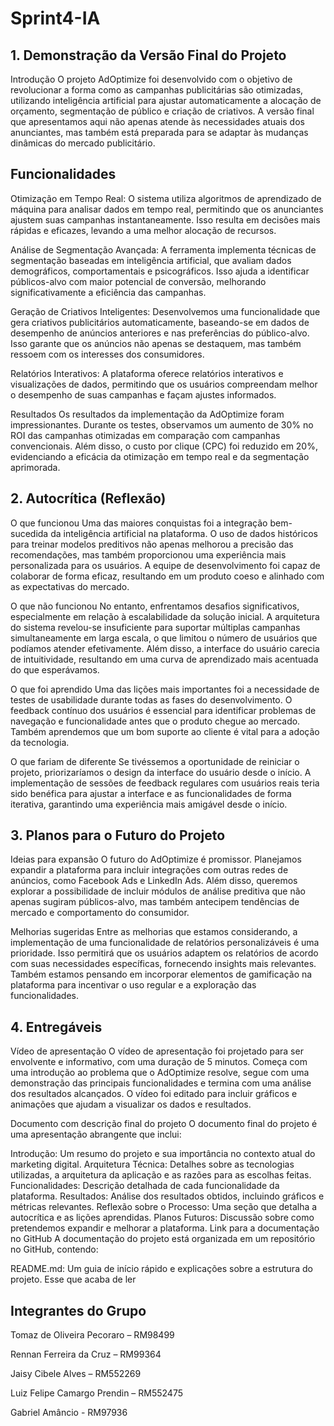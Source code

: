 # Sprint4-IA

## 1. Demonstração da Versão Final do Projeto
Introdução O projeto AdOptimize foi desenvolvido com o objetivo de revolucionar a forma como as campanhas publicitárias são otimizadas, utilizando inteligência artificial para ajustar automaticamente a alocação de orçamento, segmentação de público e criação de criativos. A versão final que apresentamos aqui não apenas atende às necessidades atuais dos anunciantes, mas também está preparada para se adaptar às mudanças dinâmicas do mercado publicitário.

## Funcionalidades

Otimização em Tempo Real: O sistema utiliza algoritmos de aprendizado de máquina para analisar dados em tempo real, permitindo que os anunciantes ajustem suas campanhas instantaneamente. Isso resulta em decisões mais rápidas e eficazes, levando a uma melhor alocação de recursos.

Análise de Segmentação Avançada: A ferramenta implementa técnicas de segmentação baseadas em inteligência artificial, que avaliam dados demográficos, comportamentais e psicográficos. Isso ajuda a identificar públicos-alvo com maior potencial de conversão, melhorando significativamente a eficiência das campanhas.

Geração de Criativos Inteligentes: Desenvolvemos uma funcionalidade que gera criativos publicitários automaticamente, baseando-se em dados de desempenho de anúncios anteriores e nas preferências do público-alvo. Isso garante que os anúncios não apenas se destaquem, mas também ressoem com os interesses dos consumidores.

Relatórios Interativos: A plataforma oferece relatórios interativos e visualizações de dados, permitindo que os usuários compreendam melhor o desempenho de suas campanhas e façam ajustes informados.

Resultados Os resultados da implementação da AdOptimize foram impressionantes. Durante os testes, observamos um aumento de 30% no ROI das campanhas otimizadas em comparação com campanhas convencionais. Além disso, o custo por clique (CPC) foi reduzido em 20%, evidenciando a eficácia da otimização em tempo real e da segmentação aprimorada.

## 2. Autocrítica (Reflexão)
O que funcionou Uma das maiores conquistas foi a integração bem-sucedida da inteligência artificial na plataforma. O uso de dados históricos para treinar modelos preditivos não apenas melhorou a precisão das recomendações, mas também proporcionou uma experiência mais personalizada para os usuários. A equipe de desenvolvimento foi capaz de colaborar de forma eficaz, resultando em um produto coeso e alinhado com as expectativas do mercado.

O que não funcionou No entanto, enfrentamos desafios significativos, especialmente em relação à escalabilidade da solução inicial. A arquitetura do sistema revelou-se insuficiente para suportar múltiplas campanhas simultaneamente em larga escala, o que limitou o número de usuários que podíamos atender efetivamente. Além disso, a interface do usuário carecia de intuitividade, resultando em uma curva de aprendizado mais acentuada do que esperávamos.

O que foi aprendido Uma das lições mais importantes foi a necessidade de testes de usabilidade durante todas as fases do desenvolvimento. O feedback contínuo dos usuários é essencial para identificar problemas de navegação e funcionalidade antes que o produto chegue ao mercado. Também aprendemos que um bom suporte ao cliente é vital para a adoção da tecnologia.

O que fariam de diferente Se tivéssemos a oportunidade de reiniciar o projeto, priorizaríamos o design da interface do usuário desde o início. A implementação de sessões de feedback regulares com usuários reais teria sido benéfica para ajustar a interface e as funcionalidades de forma iterativa, garantindo uma experiência mais amigável desde o início.

## 3. Planos para o Futuro do Projeto
Ideias para expansão O futuro do AdOptimize é promissor. Planejamos expandir a plataforma para incluir integrações com outras redes de anúncios, como Facebook Ads e LinkedIn Ads. Além disso, queremos explorar a possibilidade de incluir módulos de análise preditiva que não apenas sugiram públicos-alvo, mas também antecipem tendências de mercado e comportamento do consumidor.

Melhorias sugeridas Entre as melhorias que estamos considerando, a implementação de uma funcionalidade de relatórios personalizáveis é uma prioridade. Isso permitirá que os usuários adaptem os relatórios de acordo com suas necessidades específicas, fornecendo insights mais relevantes. Também estamos pensando em incorporar elementos de gamificação na plataforma para incentivar o uso regular e a exploração das funcionalidades.

## 4. Entregáveis
Vídeo de apresentação O vídeo de apresentação foi projetado para ser envolvente e informativo, com uma duração de 5 minutos. Começa com uma introdução ao problema que o AdOptimize resolve, segue com uma demonstração das principais funcionalidades e termina com uma análise dos resultados alcançados. O vídeo foi editado para incluir gráficos e animações que ajudam a visualizar os dados e resultados.

Documento com descrição final do projeto O documento final do projeto é uma apresentação abrangente que inclui:

Introdução: Um resumo do projeto e sua importância no contexto atual do marketing digital.
Arquitetura Técnica: Detalhes sobre as tecnologias utilizadas, a arquitetura da aplicação e as razões para as escolhas feitas.
Funcionalidades: Descrição detalhada de cada funcionalidade da plataforma.
Resultados: Análise dos resultados obtidos, incluindo gráficos e métricas relevantes.
Reflexão sobre o Processo: Uma seção que detalha a autocrítica e as lições aprendidas.
Planos Futuros: Discussão sobre como pretendemos expandir e melhorar a plataforma.
Link para a documentação no GitHub A documentação do projeto está organizada em um repositório no GitHub, contendo:

README.md: Um guia de início rápido e explicações sobre a estrutura do projeto.
Esse que acaba de ler

## Integrantes do Grupo
Tomaz de Oliveira Pecoraro – RM98499

Rennan Ferreira da Cruz – RM99364

Jaisy Cibele Alves – RM552269

Luiz Felipe Camargo Prendin – RM552475

Gabriel Amâncio - RM97936
